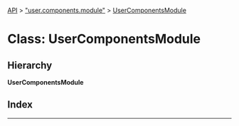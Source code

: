 [API](../README.md) > ["user.components.module"](../modules/_user_components_module_.md) > [UserComponentsModule](../classes/_user_components_module_.usercomponentsmodule.md)

# Class: UserComponentsModule

## Hierarchy

**UserComponentsModule**

## Index

---

